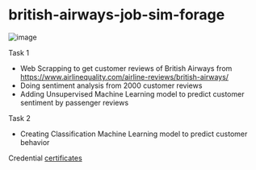 # british-airways-job-sim-forage

![image](https://github.com/qemhal14/british-airways-job-sim-forage/assets/124538307/75e74b0f-1abc-4de5-bdb8-af0ee05d3cc1)

Task 1

- Web Scrapping to get customer reviews of British Airways from https://www.airlinequality.com/airline-reviews/british-airways/
- Doing sentiment analysis from 2000 customer reviews
- Adding Unsupervised Machine Learning model to predict customer sentiment by passenger reviews

Task 2

- Creating Classification Machine Learning model to predict customer behavior

Credential
[certificates](https://forage-uploads-prod.s3.amazonaws.com/completion-certificates/British%20Airways/NjynCWzGSaWXQCxSX_British%20Airways_aLKcXymwnNcWntcwa_1719732222360_completion_certificate.pdf)
